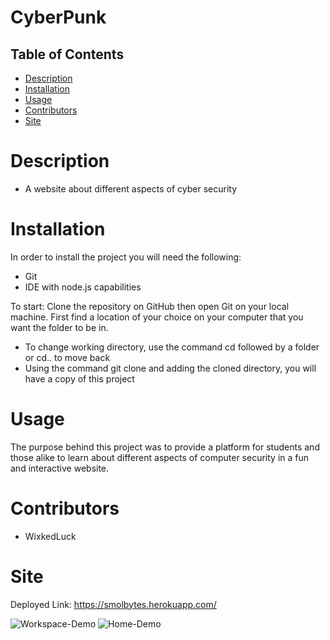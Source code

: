 # CyberPunk
 


## Table of Contents
* [Description](#description)
* [Installation](#installation)
* [Usage](#usage)
 * [Contributors](#contributors)
 * [Site](#site)

# Description
- A website about different aspects of cyber security


# Installation
In order to install the project you will need the following: 
- Git
- IDE with node.js capabilities 

To start: 
Clone the repository on GitHub then open Git on your local machine. First find a location of your choice on your computer that you want the folder to be in.
- To change working directory, use the command cd followed by a folder or cd.. to move back  
- Using the command git clone and adding the cloned directory, you will have a copy of this project


# Usage 
The purpose behind this project was to provide a platform for students and those alike to learn about different aspects of computer security in a fun and interactive website.    


# Contributors
- WixkedLuck


# Site
Deployed Link: 
https://smolbytes.herokuapp.com/

![Workspace-Demo](./client/src/images/Workspace.PNG)
![Home-Demo](./client/src/images/home.PNG)